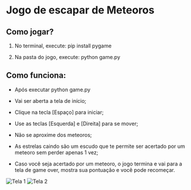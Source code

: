 # Jogo de escapar de Meteoros 

## Como jogar?

1. No terminal, execute: pip install pygame

2. Na pasta do jogo, execute: python game.py

## Como funciona:

+ Após executar python game.py

+ Vai ser aberta a tela de início;

+ Clique na tecla [Espaço] para iniciar;

+ Use as teclas [Esquerda] e [Direita] para se mover;

+ Não se aproxime dos meteoros;

+ As estrelas caindo são um escudo que te permite ser acertado por um meteoro sem perder apenas 1 vez;

+ Caso você seja acertado por um meteoro, o jogo termina e vai para a tela de game over, mostra sua pontuação e você pode recomeçar.

![Tela 1](/Game/assets/screens/meteor1.png)
![Tela 2](/Game/assets/screens/meteor2.png)